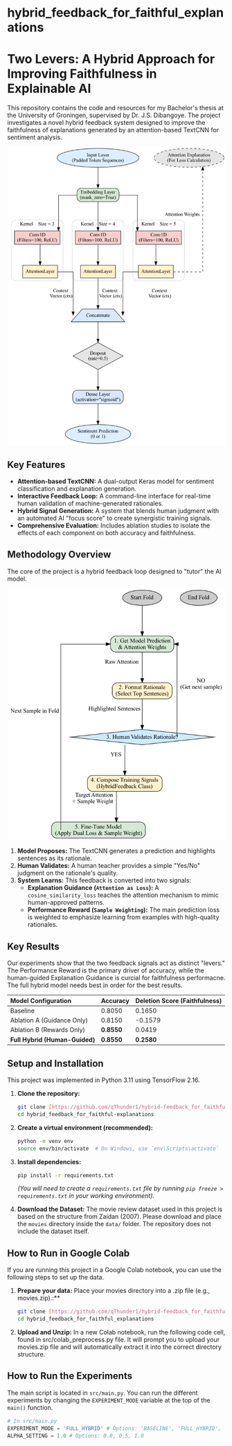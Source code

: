 # hybrid_feedback_for_faithful_explanations

# Two Levers: A Hybrid Approach for Improving Faithfulness in Explainable AI

This repository contains the code and resources for my Bachelor's thesis at the University of Groningen, supervised by Dr. J.S. Dibangoye. The project investigates a novel hybrid feedback system designed to improve the faithfulness of explanations generated by an attention-based TextCNN for sentiment analysis.

![Conceptual Flow of Model Architecture](diagrams/model_architecture_original.png)


## Key Features

-   **Attention-based TextCNN:** A dual-output Keras model for sentiment classification and explanation generation.
-   **Interactive Feedback Loop:** A command-line interface for real-time human validation of machine-generated rationales.
-   **Hybrid Signal Generation:** A system that blends human judgment with an automated AI "focus score" to create synergistic training signals.
-   **Comprehensive Evaluation:** Includes ablation studies to isolate the effects of each component on both accuracy and faithfulness.

## Methodology Overview

The core of the project is a hybrid feedback loop designed to "tutor" the AI model.

![Hybrid Feedback Loop](diagrams/feedback_loop_final.png)

1.  **Model Proposes:** The TextCNN generates a prediction and highlights sentences as its rationale.
2.  **Human Validates:** A human teacher provides a simple "Yes/No" judgment on the rationale's quality.
3.  **System Learns:** This feedback is converted into two signals:
    -   **Explanation Guidance (`Attention as Loss`):** A `cosine_similarity_loss` teaches the attention mechanism to mimic human-approved patterns.
    -   **Performance Reward (`Sample Weighting`):** The main prediction loss is weighted to emphasize learning from examples with high-quality rationales.

## Key Results

Our experiments show that the two feedback signals act as distinct "levers." The Performance Reward is the primary driver of accuracy, while the human-guided Explanation Guidance is curcial for faithfulness performacne. The full hybrid model needs best in order for the best results.

| Model Configuration | Accuracy | Deletion Score (Faithfulness) |
| :--- | :--- | :--- |
| Baseline | 0.8050 | 0.1650 |
| Ablation A (Guidance Only) | 0.8150 | -0.1579 |
| Ablation B (Rewards Only) | **0.8550** | 0.0419 |
| **Full Hybrid (Human-Guided)** | **0.8550** | **0.2580** |

## Setup and Installation

This project was implemented in Python 3.11 using TensorFlow 2.16.

1.  **Clone the repository:**
    ```bash
    git clone [https://github.com/qThunder1/hybrid-feedback_for_faithful_explanations.git](https://github.com/qThunder1/hybrid_feedback_for_faithful_explanations.git)
    cd hybrid_feedback_for_faithful-explanations
    ```

2.  **Create a virtual environment (recommended):**
    ```bash
    python -m venv env
    source env/bin/activate  # On Windows, use `env\Scripts\activate`
    ```

3.  **Install dependencies:**
    ```bash
    pip install -r requirements.txt
    ```
    *(You will need to create a `requirements.txt` file by running `pip freeze > requirements.txt` in your working environment).*

4.  **Download the Dataset:**
    The movie review dataset used in this project is based on the structure from Zaidan (2007). Please download and place the `movies` directory inside the `data/` folder. The repository does not include the dataset itself.
    
## How to Run in Google Colab

If you are running this project in a Google Colab notebook, you can use the following steps to set up the data.
1.  **Prepare your data:** Place your movies directory into a .zip file (e.g., movies.zip).:**
    ```bash
    git clone [https://github.com/qThunder1/hybrid-feedback_for_faithful_explanations.git](https://github.com/qThunder1/hybrid_feedback_for_faithful_explanations.git)
    cd hybrid_feedback_for_faithful_explanations
    ```

2.  **Upload and Unzip:**
    In a new Colab notebook, run the following code cell, found in src/colab_preprocess.py file. It will prompt you to upload your movies.zip file and will automatically extract it into the correct directory structure.

## How to Run the Experiments

The main script is located in `src/main.py`. You can run the different experiments by changing the `EXPERIMENT_MODE` variable at the top of the `main()` function.

```python
# In src/main.py
EXPERIMENT_MODE = 'FULL_HYBRID' # Options: 'BASELINE', 'FULL_HYBRID', 'ATTENTION_LOSS_ONLY', 'SAMPLE_WEIGHTING_ONLY'
ALPHA_SETTING = 1.0 # Options: 0.0, 0.5, 1.0
